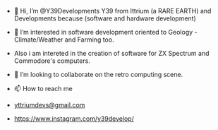- 👋 Hi, I’m @Y39Developments
Y39 from Ittrium (a RARE EARTH) and Developments because (software and hardware development)
  
- 👀 I’m interested in software development oriented to Geology - Climate/Weather and Farming too.
- Also i am intereted in the creation of software for ZX Spectrum and Commodore's computers.

- 💞️ I’m looking to collaborate on the retro computing scene.

- 📫 How to reach me
- yttriumdevs@gmail.com
- https://www.instagram.com/y39develop/

<!---
Y39Developments/Y39Developments is a ✨ special ✨ repository because its `README.md` (this file) appears on your GitHub profile.
You can click the Preview link to take a look at your changes.
--->
